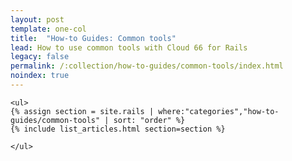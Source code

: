 ```yaml
---
layout: post
template: one-col
title:  "How-to Guides: Common tools"
lead: How to use common tools with Cloud 66 for Rails
legacy: false
permalink: /:collection/how-to-guides/common-tools/index.html
noindex: true
---
```


<div class="Toc Toc--howto">

    <ul>
    {% assign section = site.rails | where:"categories","how-to-guides/common-tools" | sort: "order" %}
    {% include list_articles.html section=section %}

    </ul>

  </div><!--/.Toc-->
